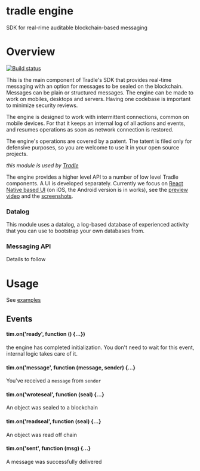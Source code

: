 # tradle engine

SDK for real-rime auditable blockchain-based messaging

# Overview

[![Build status](https://travis-ci.org/tradle/engine.svg)](https://travis-ci.org/tradle/engine)

This is the main component of Tradle's SDK that provides real-time messaging with an option for messages to be sealed on the blockchain. Messages can be plain or structured messages. The engine can be made to work on mobiles, desktops and servers. Having one codebase is important to minimize security reviews. 

The engine is designed to work with intermittent connections, common on mobile devices. For that it keeps an internal log of all actions and events, and resumes operations as soon as network connection is restored.

The engine's operations are covered by a patent. The tatent is filed only for defensive purposes, so you are welcome to use it in your open source projects.

_this module is used by [Tradle](https://github.com/tradle/about/wiki)_  

The engine provides a higher level API to a number of low level Tradle components. A UI is developed separately. Currently we focus on [React Native based UI](https://github.com/pgmemk/TiM) (on iOS, the Android version is in works), see the [preview video](https://www.youtube.com/watch?v=S66T0dPNn5I) and the [screenshots](https://docs.google.com/document/d/10eV6wgKr_vmfrXR4bDZ5XuylWJMNIJxziXM9T2CzCew). 

### Datalog

This module uses a datalog, a log-based database of experienced activity that you can use to bootstrap your own databases from.

### Messaging API

Details to follow

# Usage

See [examples](https://github.com/tradle/example)

## Events

#### tim.on('ready', function () {...})

the engine has completed initialization. You don't need to wait for this event, internal logic takes care of it.

#### tim.on('message', function (message, sender) {...}

You've received a `message` from `sender`

#### tim.on('wroteseal', function (seal) {...}

An object was sealed to a blockchain

#### tim.on('readseal', function (seal) {...}

An object was read off chain

#### tim.on('sent', function (msg) {...}

A message was successfully delivered
